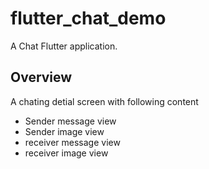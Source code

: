# flutter_chat_demo

A Chat Flutter application.

## Overview

A chating detial screen with following content
- Sender message view
- Sender image view
- receiver message view
- receiver image view

